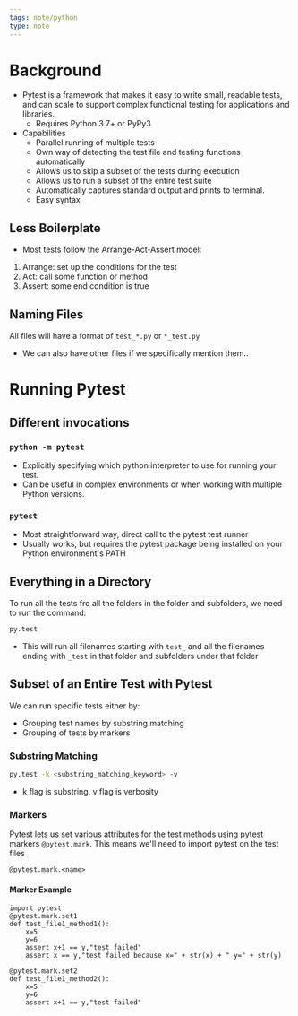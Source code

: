 ```yaml
---
tags: note/python
type: note
---
```

# Background
- Pytest is a framework that makes it easy to write small, readable tests, and can scale to support complex functional testing for applications and libraries. 
	- Requires Python 3.7+ or PyPy3
- Capabilities
	- Parallel running of multiple tests
	- Own way of detecting the test file and testing functions automatically
	- Allows us to skip a subset of the tests during execution
	- Allows us to run a subset of the entire test suite
	- Automatically captures standard output and prints to terminal.
	- Easy syntax
## Less Boilerplate
- Most tests follow the Arrange-Act-Assert model:
1. Arrange: set up the conditions for the test
2. Act: call some function or method
3. Assert: some end condition is true
## Naming Files
All files will have a format of `test_*.py` or `*_test.py`
- We can also have other files if we specifically mention them.. 

# Running Pytest
## Different invocations
### `python -m pytest`
- Explicitly specifying which python interpreter to use for running your test. 
- Can be useful in complex environments or when working with multiple Python versions.

### `pytest`
- Most straightforward way, direct call to the pytest test runner
- Usually works, but requires the pytest package being installed on your Python environment's PATH

## Everything in a Directory
To run all the tests fro all the folders in the folder and subfolders, we need to run the command:
```bash
py.test
```
- This will run all filenames starting with `test_` and all the filenames ending with `_test` in that folder and subfolders under that folder

## Subset of an Entire Test with Pytest
We can run specific tests either by:
- Grouping test names by substring matching
- Grouping of tests by markers
### Substring Matching
```bash
py.test -k <substring_matching_keyword> -v
```
- k flag is substring, v flag is verbosity
### Markers
Pytest lets us set various attributes for the test methods using pytest markers `@pytest.mark`. This means we'll need to import pytest on the test files
```python3
@pytest.mark.<name>
```
#### Marker Example
```python3
import pytest
@pytest.mark.set1
def test_file1_method1():
	x=5
	y=6
	assert x+1 == y,"test failed"
	assert x == y,"test failed because x=" + str(x) + " y=" + str(y)

@pytest.mark.set2
def test_file1_method2():
	x=5
	y=6
	assert x+1 == y,"test failed"
```

